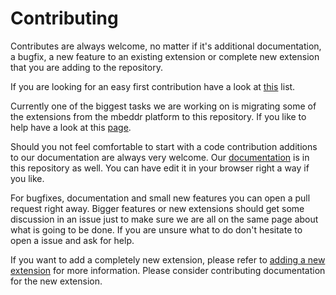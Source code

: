 # Contributing

Contributes are always welcome, no matter if it's additional documentation, a bugfix, a new feature to an existing extension or complete new extension that you are adding to the repository. 

If you are looking for an easy first contribution have a look at [this](https://github.com/JetBrains/MPS-extensions/labels/good%20first%20issue) list.

Currently one of the biggest tasks we are working on is migrating some of the extensions from the mbeddr platform to this repository. If you like to help have a look at this [page](https://jetbrains.github.io/MPS-extensions/Migrating/).

Should you not feel comfortable to start with a code contribution additions to our documentation are always very welcome. Our [documentation](https://github.com/JetBrains/MPS-extensions/tree/master/docs) is in this repository as well. You can have edit it in your browser right a way if you like.

For bugfixes, documentation and small new features you can open a pull request right away. Bigger features or new extensions should get some discussion in an issue just to make sure we are all on the same page about what is going to be done. If you are unsure what to do don't hesitate to open a issue and ask for help.

If you want to add a completely new extension, please refer to [adding a new extension](adding.md) for more information.
Please consider contributing documentation for the new extension.   
